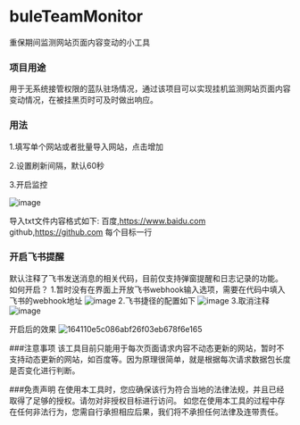 # buleTeamMonitor

重保期间监测网站页面内容变动的小工具

### 项目用途

用于无系统接管权限的蓝队驻场情况，通过该项目可以实现挂机监测网站页面内容变动情况，在被挂黑页时可及时做出响应。

### 用法

1.填写单个网站或者批量导入网站，点击增加

2.设置刷新间隔，默认60秒

3.开启监控

![image](https://user-images.githubusercontent.com/62692103/197106095-3781f704-1b9a-4fa2-af31-924659ff0422.png)

导入txt文件内容格式如下:
百度,https://www.baidu.com
github,https://github.com
每个目标一行

### 开启飞书提醒
默认注释了飞书发送消息的相关代码，目前仅支持弹窗提醒和日志记录的功能。
如何开启？
1.暂时没有在界面上开放飞书webhook输入选项，需要在代码中填入飞书的webhook地址
![image](https://user-images.githubusercontent.com/62692103/197106789-2b2ceffa-f981-4a4a-858c-1c3f9613e11b.png)
2.飞书捷径的配置如下
![image](https://user-images.githubusercontent.com/62692103/197107156-372bb97d-54e5-4104-b9e1-7373fec1195c.png)
3.取消注释
![image](https://user-images.githubusercontent.com/62692103/197107408-a12adf38-54e8-45c4-9d3c-c7b10ca4fed0.png)

开启后的效果
![164110e5c086abf26f03eb678f6e165](https://user-images.githubusercontent.com/62692103/197108180-cb0c5741-fc38-469c-bdb6-744db6a98cc6.jpg)

###注意事项
该工具目前只能用于每次页面请求内容不动态更新的网站，暂时不支持动态更新的网站，如百度等。因为原理很简单，就是根据每次请求数据包长度是否变化进行判断。

###免责声明
在使用本工具时，您应确保该行为符合当地的法律法规，并且已经取得了足够的授权。请勿对非授权目标进行访问。
如您在使用本工具的过程中存在任何非法行为，您需自行承担相应后果，我们将不承担任何法律及连带责任。
